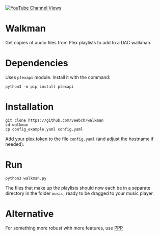 [![YouTube Channel Views](https://img.shields.io/youtube/channel/views/UCz5BOU9J9pB_O0B8-rDjCWQ?label=YouTube&style=social)](https://www.youtube.com/channel/UCz5BOU9J9pB_O0B8-rDjCWQ)

# Walkman

Get copies of audio files from Plex playlists to add to a DAC walkman.

# Dependencies

Uses `plexapi` module. Install it with the command:

    python3 -m pip install plexapi

# Installation 

    git clone https://github.com/veebch/walkman
    cd walkman
    cp config_example.yaml config.yaml
    
[Add your plex token](https://support.plex.tv/articles/204059436-finding-an-authentication-token-x-plex-token/) to the file `config.yaml` (and adjust the hostname if needed).

# Run 

`python3 walkman.py`

The files that make up the playlists should now each be in a separate directory in the folder `music`, ready to be dragged to your music player.

# Alternative

For something more robust with more features, use [PPP](https://github.com/XDGFX/PPP)
